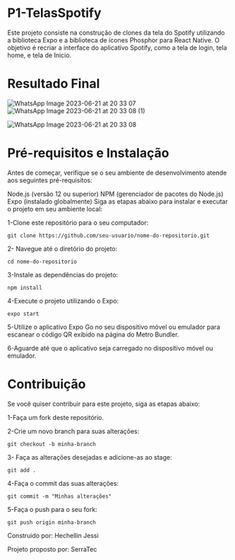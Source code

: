 # P1-TelasSpotify
Este projeto consiste na construção de clones da tela do Spotify utilizando a biblioteca Expo e a biblioteca de ícones Phosphor para React Native. O objetivo é recriar a interface do aplicativo Spotify, como a tela de login, tela home, e tela de Inicio.

# Resultado Final

![WhatsApp Image 2023-06-21 at 20 33 07](https://github.com/HechellinJessi/P1-TelasSpotify/assets/132094148/0424eca7-3654-44c4-b388-4e4ace5ab389)
![WhatsApp Image 2023-06-21 at 20 33 08 (1)](https://github.com/HechellinJessi/P1-TelasSpotify/assets/132094148/05f3db56-6751-4ede-9d09-6f1d15ac12f9)

![WhatsApp Image 2023-06-21 at 20 33 08](https://github.com/HechellinJessi/P1-TelasSpotify/assets/132094148/fd59ef98-5d2b-4bf8-b21d-7a7243fdda45)

# Pré-requisitos e Instalação

Antes de começar, verifique se o seu ambiente de desenvolvimento atende aos seguintes pré-requisitos:

Node.js (versão 12 ou superior)
NPM (gerenciador de pacotes do Node.js)
Expo (instalado globalmente)
Siga as etapas abaixo para instalar e executar o projeto em seu ambiente local:

1-Clone este repositório para o seu computador:
```
git clone https://github.com/seu-usuario/nome-do-repositorio.git
```

2- Navegue até o diretório do projeto:
```
cd nome-do-repositorio
```

3-Instale as dependências do projeto:
```
npm install
```

4-Execute o projeto utilizando o Expo:
```
expo start
```
5-Utilize o aplicativo Expo Go no seu dispositivo móvel ou emulador para escanear o código QR exibido na página do Metro Bundler.

6-Aguarde até que o aplicativo seja carregado no dispositivo móvel ou emulador.


# Contribuição

Se você quiser contribuir para este projeto, siga as etapas abaixo:

1-Faça um fork deste repositório.

2-Crie um novo branch para suas alterações:
```
git checkout -b minha-branch
```
3- Faça as alterações desejadas e adicione-as ao stage:
```
git add .
```
4-Faça o commit das suas alterações:
```
git commit -m "Minhas alterações"
```
5-Faça o push para o seu fork:
```
git push origin minha-branch
```


Construido por: Hechellin Jessi

Projeto proposto por: SerraTec
